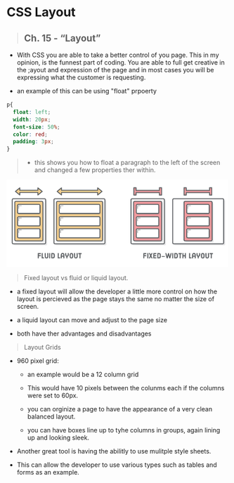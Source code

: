 # **CSS Layout**

> ## Ch. 15 - “Layout”

- With CSS you are able to take a better control of you page. This in my opinion, is the funnest part of coding. You are able to full get creative in the ;ayout and expression of the page and in most cases you will be expressing what the customer is requesting.

- an example of this can be using "float" prpoerty 

```CSS
p{
  float: left;
  width: 20px;
  font-size: 50%;
  color: red;
  padding: 3px;
}
```

> - this shows you how to float a paragraph to the left of the screen and changed a few properties ther within.

![](images/fixed-width-vs-fluid-layouts-258df9.e0ad9d98.png)

> Fixed layout vs fluid or liquid layout.

- a fixed layout will allow the developer a little more control on how the layout is percieved as the page stays the same no matter the size of screen.

- a liquid layout can move and adjust to the page size

- both have ther advantages and disadvantages

> Layout Grids

- 960 pixel grid:
  
  - an example would be a 12 column grid

  - This would have 10 pixels between the colunms each if the columns were set to 60px.

  - you can orginize a page to have the appearance of a very clean balanced layout. 

  - you can have boxes line up to tyhe columns in groups, again lining up and looking sleek.

- Another great tool is having the abilitly to use mulitple style sheets.

- This can allow the developer to use various types such as tables and forms as an example.
